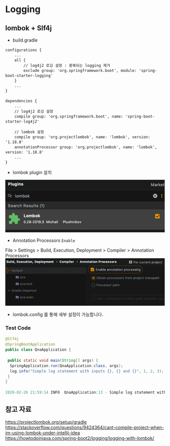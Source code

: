 # Logging

## lombok + Slf4j

- build.gradle

```properties
configurations {
    ...
    all {
        // log4j2 로깅 설정 : 중복되는 logging 제거
        exclude group: 'org.springframework.boot', module: 'spring-boot-starter-logging'
    }
    ...
}

dependencies {
    ...
    // log4j2 로깅 설정
    compile group: 'org.springframework.boot', name: 'spring-boot-starter-log4j2'

    // lombok 설정
    compile group: 'org.projectlombok', name: 'lombok', version: '1.18.8'
    annotationProcessor group: 'org.projectlombok', name: 'lombok', version: '1.18.8'
    ...
}
```

- lombok plugin 설치

![Logging_lombokPlugin](../image/Spring/Logging_lombokPlugin.png)

- Annotation Processors `Enable`

File > Settings > Build, Execution, Deployment > Compiler > Annotation Processors
![Logging_AnnotationEnable](../image/Spring/Logging_AnnotationEnable.png)

- lombok.config 를 통해 세부 설정이 가능합니다.

### Test Code

```java
@Slf4j
@SpringBootApplication
public class QnaApplication {

 public static void main(String[] args) {
  SpringApplication.run(QnaApplication.class, args);
  log.info("Simple log statement with inputs {}, {} and {}", 1, 2, 3);
 }
}

2020-02-26 21:59:14 INFO  QnaApplication:13 - Simple log statement with inputs 1, 2 and 3
```

## 참고 자료

<https://projectlombok.org/setup/gradle>  
<https://stackoverflow.com/questions/9424364/cant-compile-project-when-im-using-lombok-under-intellij-idea>  
<https://howtodoinjava.com/spring-boot2/logging/logging-with-lombok/>
